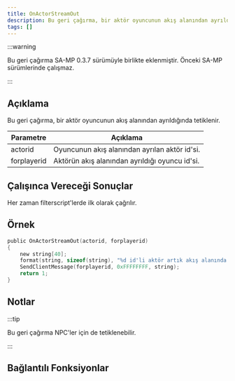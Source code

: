 ```yaml
---
title: OnActorStreamOut
description: Bu geri çağırma, bir aktör oyuncunun akış alanından ayrıldığında tetiklenir.
tags: []
---
```


:::warning

Bu geri çağırma SA-MP 0.3.7 sürümüyle birlikte eklenmiştir. Önceki SA-MP sürümlerinde çalışmaz.

:::

## Açıklama

Bu geri çağırma, bir aktör oyuncunun akış alanından ayrıldığında tetiklenir.

| Parametre   | Açıklama                                       |
| ----------- | ---------------------------------------------- |
| actorid     | Oyuncunun akış alanından ayrılan aktör id'si.  |
| forplayerid | Aktörün akış alanından ayrıldığı oyuncu id'si. |

## Çalışınca Vereceği Sonuçlar

Her zaman filterscript'lerde ilk olarak çağrılır.

## Örnek

```c
public OnActorStreamOut(actorid, forplayerid)
{
    new string[40];
    format(string, sizeof(string), "%d id'li aktör artık akış alanında değil.", actorid);
    SendClientMessage(forplayerid, 0xFFFFFFFF, string);
    return 1;
}
```

## Notlar

:::tip

Bu geri çağırma NPC'ler için de tetiklenebilir.

:::

## Bağlantılı Fonksiyonlar
